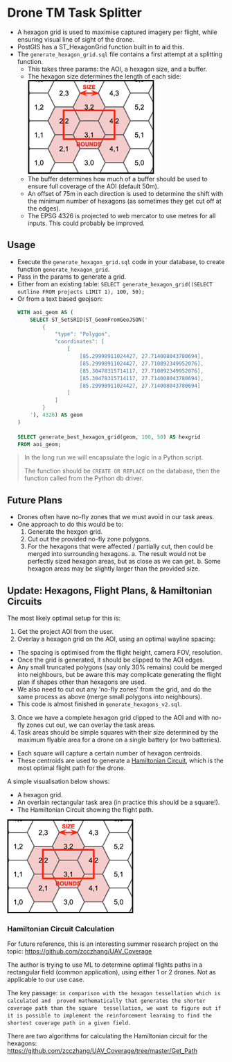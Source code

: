 # Drone TM Task Splitter

- A hexagon grid is used to maximise captured imagery per flight,
  while ensuring visual line of sight of the drone.
- PostGIS has a ST_HexagonGrid function built in to aid this.
- The `generate_hexagon_grid.sql` file contains a first attempt at a splitting function.
  - This takes three params: the AOI, a hexagon size, and a buffer.
  - The hexagon size determines the length of each side:
    ![hexagon size](./hexagon_size.png)
  - The buffer determines how much of a buffer should be used to ensure full 
    coverage of the AOI (default 50m).
  - An offset of 75m in each direction is used to determine the shift with the
    minimum number of hexagons (as sometimes they get cut off at the edges).
  - The EPSG 4326 is projected to web mercator to use metres for all inputs.
    This could probably be improved.

## Usage

- Execute the `generate_hexagon_grid.sql` code in your database, to create function
  `generate_hexagon_grid`.
- Pass in the params to generate a grid.
- Either from an existing table:
  `SELECT generate_hexagon_grid((SELECT outline FROM projects LIMIT 1), 100, 50);`
- Or from a text based geojson:
    ```sql
    WITH aoi_geom AS (
        SELECT ST_SetSRID(ST_GeomFromGeoJSON('
            {
                "type": "Polygon",
                "coordinates": [
                    [
                        [85.29998911024427, 27.714008043780694],
                        [85.29998911024427, 27.710892349952076],
                        [85.30478315714117, 27.710892349952076],
                        [85.30478315714117, 27.714008043780694],
                        [85.29998911024427, 27.714008043780694]
                    ]
                ]
            }
        '), 4326) AS geom
    )

    SELECT generate_best_hexagon_grid(geom, 100, 50) AS hexgrid
    FROM aoi_geom;
    ```

> In the long run we will encapsulate the logic in a Python script.
>
> The function should be `CREATE OR REPLACE` on the database, then
> the function called from the Python db driver.

## Future Plans

- Drones often have no-fly zones that we must avoid in our task areas.
- One approach to do this would be to:
  1. Generate the hexgon grid.
  2. Cut out the provided no-fly zone polygons.
  3. For the hexagons that were affected / partially cut, then could be merged
     into surrounding hexagons.
    a. The result would not be perfectly sized hexagon areas, but as close as we can get.
    b. Some hexagon areas may be slightly larger than the provided size.
  
## Update: Hexagons, Flight Plans, & Hamiltonian Circuits

The most likely optimal setup for this is:

1. Get the project AOI from the user.
2. Overlay a hexagon grid on the AOI, using an optimal wayline spacing:
  - The spacing is optimised from the flight height, camera FOV, resolution.
  - Once the grid is generated, it should be clipped to the AOI edges.
  - Any small truncated polygons (say only 30% remains) could be merged into neighbours,
    but be aware this may complicate generating the flight plan if shapes other than
    hexagons are used.
  - We also need to cut out any 'no-fly zones' from the grid, and do the same process
    as above (merge small polygons into neighbours).
  - This code is almost finished in `generate_hexagons_v2.sql`.
3. Once we have a complete hexagon grid clipped to the AOI and with no-fly zones cut out,
  we can overlay the task areas.
4. Task areas should be simple squares with their size determined by the maximum flyable
  area for a drone on a single battery (or two batteries).
  - Each square will capture a certain number of hexagon centroids.
  - These centroids are used to generate a 
    [Hamiltonian Circuit](https://en.wikipedia.org/wiki/Hamiltonian_path), which is the
    most optimal flight path for the drone.

A simple visualisation below shows:
- A hexagon grid.
- An overlain rectangular task area (in practice this should be a square!).
- The Hamiltonian Circuit showing the flight path.

![hexagon size](./hexagon_size.png)

### Hamiltonian Circuit Calculation

For future reference, this is an interesting summer research project on the topic:
https://github.com/zcczhang/UAV_Coverage

The author is trying to use ML to determine optimal flights paths in a rectangular 
field (common application), using either 1 or 2 drones. Not as applicable to our 
use case.

The key passage: `in comparison with the hexagon tessellation which is calculated and 
proved mathematically that generates the shorter coverage path than the square 
tessellation, we want to figure out if it is possible to implement the reinforcement
learning to find the shortest coverage path in a given field.`

There are two algorithms for calculating the Hamiltonian circuit for the hexagons:
https://github.com/zcczhang/UAV_Coverage/tree/master/Get_Path
